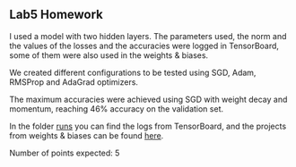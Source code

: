 ## Lab5 Homework

I used a model with two hidden layers. The parameters used, the norm and the values ​​of the losses and the accuracies were logged in TensorBoard, some of them were also used in the weights & biases.

We created different configurations to be tested using SGD, Adam, RMSProp and AdaGrad optimizers.

The maximum accuracies were achieved using SGD with weight decay and momentum, reaching 46% accuracy on the validation set.

In the folder [runs](https://github.com/PopescuAndreiGeorge/Advanced-Topics-in-Neural-Networks-Template-2023/tree/main/Lab05/Solution/Lab5Homework/runs) you can find the logs from TensorBoard, and the projects from weights & biases can be found [here](https://wandb.ai/advanced-topics-in-neural-networks/projects).

Number of points expected: 5
